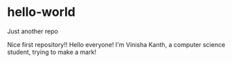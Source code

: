 # hello-world
Just another repo

Nice first repository!!
Hello everyone!
I'm Vinisha Kanth, a computer science student, trying to make a mark!
